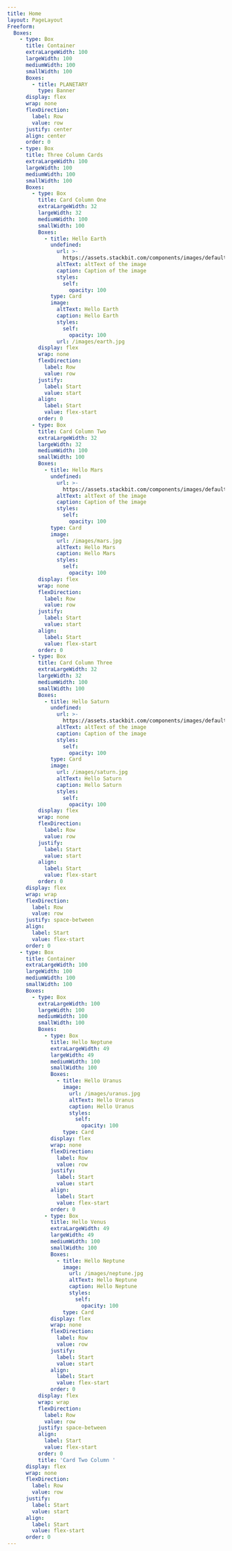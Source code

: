 ```yaml
---
title: Home
layout: PageLayout
Freeform:
  Boxes:
    - type: Box
      title: Container
      extraLargeWidth: 100
      largeWidth: 100
      mediumWidth: 100
      smallWidth: 100
      Boxes:
        - title: PLANETARY
          type: Banner
      display: flex
      wrap: none
      flexDirection:
        label: Row
        value: row
      justify: center
      align: center
      order: 0
    - type: Box
      title: Three Column Cards
      extraLargeWidth: 100
      largeWidth: 100
      mediumWidth: 100
      smallWidth: 100
      Boxes:
        - type: Box
          title: Card Column One
          extraLargeWidth: 32
          largeWidth: 32
          mediumWidth: 100
          smallWidth: 100
          Boxes:
            - title: Hello Earth
              undefined:
                url: >-
                  https://assets.stackbit.com/components/images/default/default-image.png
                altText: altText of the image
                caption: Caption of the image
                styles:
                  self:
                    opacity: 100
              type: Card
              image:
                altText: Hello Earth
                caption: Hello Earth
                styles:
                  self:
                    opacity: 100
                url: /images/earth.jpg
          display: flex
          wrap: none
          flexDirection:
            label: Row
            value: row
          justify:
            label: Start
            value: start
          align:
            label: Start
            value: flex-start
          order: 0
        - type: Box
          title: Card Column Two
          extraLargeWidth: 32
          largeWidth: 32
          mediumWidth: 100
          smallWidth: 100
          Boxes:
            - title: Hello Mars
              undefined:
                url: >-
                  https://assets.stackbit.com/components/images/default/default-image.png
                altText: altText of the image
                caption: Caption of the image
                styles:
                  self:
                    opacity: 100
              type: Card
              image:
                url: /images/mars.jpg
                altText: Hello Mars
                caption: Hello Mars
                styles:
                  self:
                    opacity: 100
          display: flex
          wrap: none
          flexDirection:
            label: Row
            value: row
          justify:
            label: Start
            value: start
          align:
            label: Start
            value: flex-start
          order: 0
        - type: Box
          title: Card Column Three
          extraLargeWidth: 32
          largeWidth: 32
          mediumWidth: 100
          smallWidth: 100
          Boxes:
            - title: Hello Saturn
              undefined:
                url: >-
                  https://assets.stackbit.com/components/images/default/default-image.png
                altText: altText of the image
                caption: Caption of the image
                styles:
                  self:
                    opacity: 100
              type: Card
              image:
                url: /images/saturn.jpg
                altText: Hello Saturn
                caption: Hello Saturn
                styles:
                  self:
                    opacity: 100
          display: flex
          wrap: none
          flexDirection:
            label: Row
            value: row
          justify:
            label: Start
            value: start
          align:
            label: Start
            value: flex-start
          order: 0
      display: flex
      wrap: wrap
      flexDirection:
        label: Row
        value: row
      justify: space-between
      align:
        label: Start
        value: flex-start
      order: 0
    - type: Box
      title: Container
      extraLargeWidth: 100
      largeWidth: 100
      mediumWidth: 100
      smallWidth: 100
      Boxes:
        - type: Box
          extraLargeWidth: 100
          largeWidth: 100
          mediumWidth: 100
          smallWidth: 100
          Boxes:
            - type: Box
              title: Hello Neptune
              extraLargeWidth: 49
              largeWidth: 49
              mediumWidth: 100
              smallWidth: 100
              Boxes:
                - title: Hello Uranus
                  image:
                    url: /images/uranus.jpg
                    altText: Hello Uranus
                    caption: Hello Uranus
                    styles:
                      self:
                        opacity: 100
                  type: Card
              display: flex
              wrap: none
              flexDirection:
                label: Row
                value: row
              justify:
                label: Start
                value: start
              align:
                label: Start
                value: flex-start
              order: 0
            - type: Box
              title: Hello Venus
              extraLargeWidth: 49
              largeWidth: 49
              mediumWidth: 100
              smallWidth: 100
              Boxes:
                - title: Hello Neptune
                  image:
                    url: /images/neptune.jpg
                    altText: Hello Neptune
                    caption: Hello Neptune
                    styles:
                      self:
                        opacity: 100
                  type: Card
              display: flex
              wrap: none
              flexDirection:
                label: Row
                value: row
              justify:
                label: Start
                value: start
              align:
                label: Start
                value: flex-start
              order: 0
          display: flex
          wrap: wrap
          flexDirection:
            label: Row
            value: row
          justify: space-between
          align:
            label: Start
            value: flex-start
          order: 0
          title: 'Card Two Column '
      display: flex
      wrap: none
      flexDirection:
        label: Row
        value: row
      justify:
        label: Start
        value: start
      align:
        label: Start
        value: flex-start
      order: 0
---
```

